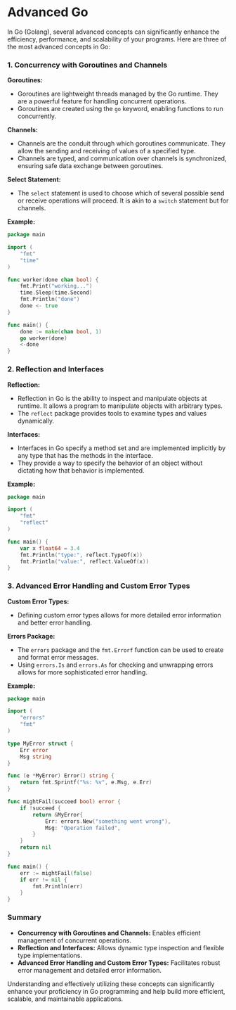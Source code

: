 # Advanced Go

In Go (Golang), several advanced concepts can significantly enhance the efficiency, performance, and scalability of your programs. Here are three of the most advanced concepts in Go:

### 1. **Concurrency with Goroutines and Channels**

**Goroutines:**
- Goroutines are lightweight threads managed by the Go runtime. They are a powerful feature for handling concurrent operations.
- Goroutines are created using the `go` keyword, enabling functions to run concurrently.

**Channels:**
- Channels are the conduit through which goroutines communicate. They allow the sending and receiving of values of a specified type.
- Channels are typed, and communication over channels is synchronized, ensuring safe data exchange between goroutines.

**Select Statement:**
- The `select` statement is used to choose which of several possible send or receive operations will proceed. It is akin to a `switch` statement but for channels.

**Example:**
```go
package main

import (
    "fmt"
    "time"
)

func worker(done chan bool) {
    fmt.Print("working...")
    time.Sleep(time.Second)
    fmt.Println("done")
    done <- true
}

func main() {
    done := make(chan bool, 1)
    go worker(done)
    <-done
}
```

### 2. **Reflection and Interfaces**

**Reflection:**
- Reflection in Go is the ability to inspect and manipulate objects at runtime. It allows a program to manipulate objects with arbitrary types.
- The `reflect` package provides tools to examine types and values dynamically.

**Interfaces:**
- Interfaces in Go specify a method set and are implemented implicitly by any type that has the methods in the interface.
- They provide a way to specify the behavior of an object without dictating how that behavior is implemented.

**Example:**
```go
package main

import (
    "fmt"
    "reflect"
)

func main() {
    var x float64 = 3.4
    fmt.Println("type:", reflect.TypeOf(x))
    fmt.Println("value:", reflect.ValueOf(x))
}
```

### 3. **Advanced Error Handling and Custom Error Types**

**Custom Error Types:**
- Defining custom error types allows for more detailed error information and better error handling.

**Errors Package:**
- The `errors` package and the `fmt.Errorf` function can be used to create and format error messages.
- Using `errors.Is` and `errors.As` for checking and unwrapping errors allows for more sophisticated error handling.

**Example:**
```go
package main

import (
    "errors"
    "fmt"
)

type MyError struct {
    Err error
    Msg string
}

func (e *MyError) Error() string {
    return fmt.Sprintf("%s: %v", e.Msg, e.Err)
}

func mightFail(succeed bool) error {
    if !succeed {
        return &MyError{
            Err: errors.New("something went wrong"),
            Msg: "Operation failed",
        }
    }
    return nil
}

func main() {
    err := mightFail(false)
    if err != nil {
        fmt.Println(err)
    }
}
```

### Summary

- **Concurrency with Goroutines and Channels:** Enables efficient management of concurrent operations.
- **Reflection and Interfaces:** Allows dynamic type inspection and flexible type implementations.
- **Advanced Error Handling and Custom Error Types:** Facilitates robust error management and detailed error information.

Understanding and effectively utilizing these concepts can significantly enhance your proficiency in Go programming and help build more efficient, scalable, and maintainable applications.